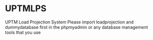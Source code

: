 # UPTMLPS
UPTM Load Projection System
Please import loadprojection and dummydatabase first in the phpmyadmin or any database management tools that you use

